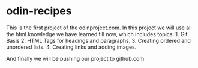 # odin-recipes
This is the first project of the odinproject.com.
In this project we will use all the html knowledge we have learned till now, which includes topics:
    1. Git Basis
    2. HTML Tags for headings and paragraphs.
    3. Creating ordered and unordered lists.
    4. Creating links and adding images.

And finally we will be pushing our project to github.com